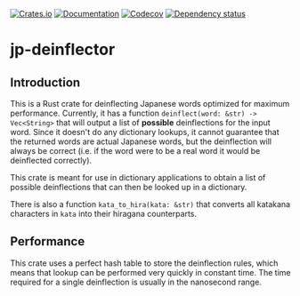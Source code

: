[![Crates.io](https://img.shields.io/crates/v/jp-deinflector.svg)](https://crates.io/crates/jp-deinflector)
[![Documentation](https://docs.rs/jp-deinflector/badge.svg)](https://docs.rs/jp-deinflector/)
[![Codecov](https://codecov.io/github/btrkeks/jp-deinflector/coverage.svg?branch=main)](https://codecov.io/gh/btrkeks/jp-deinflector)
[![Dependency status](https://deps.rs/repo/github/btrkeks/jp-deinflector/status.svg)](https://deps.rs/repo/github/btrkeks/jp-deinflector)

# jp-deinflector

## Introduction
This is a Rust crate for deinflecting Japanese words optimized for 
maximum performance. 
Currently, it has a function `deinflect(word: &str) -> Vec<String>` 
that will output a list of **possible** deinflections 
for the input word. Since it doesn't do any dictionary lookups,
it cannot guarantee that the returned words are actual Japanese words, but
the deinflection will always be correct (i.e. if the word were to be a real word
it would be deinflected correctly).

This crate is meant for use in dictionary applications to obtain a list of
possible deinflections that can then be looked up in a dictionary.

There is also a function `kata_to_hira(kata: &str)` that converts
all katakana characters in `kata` into their hiragana counterparts.

## Performance
This crate uses a perfect hash table to store the deinflection rules, 
which means that lookup can be performed very quickly in constant time.
The time required for a single deinflection is usually in the
nanosecond range.

